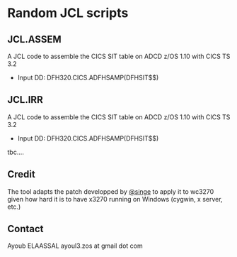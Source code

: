 # Random JCL scripts
## JCL.ASSEM
A JCL code to assemble the CICS SIT table on ADCD z/OS 1.10 with CICS TS 3.2
* Input DD: DFH320.CICS.ADFHSAMP(DFHSIT$$)


## JCL.IRR
A JCL code to assemble the CICS SIT table on ADCD z/OS 1.10 with CICS TS 3.2
* Input DD: DFH320.CICS.ADFHSAMP(DFHSIT$$)

tbc....

## Credit 
The tool adapts the patch developped by [@singe](https://github.com/sensepost/birp) to apply it to wc3270 given how hard it is to have x3270 running on Windows (cygwin, x server, etc.)

## Contact
Ayoub ELAASSAL ayoul3.zos at gmail dot com
